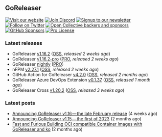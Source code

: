 ## GoReleaser

[![Visit our website](https://img.shields.io/badge/website-4285F4?style=for-the-badge&logo=googlechrome&logoColor=white)](https://goreleaser.com)
[![Join Discord](https://img.shields.io/badge/Discord-5865F2?style=for-the-badge&logo=discord&logoColor=white)](https://discord.gg/RGEBtg8vQ6)
[![Signup to our newsletter](https://img.shields.io/badge/news-E15718?style=for-the-badge&logo=revue&logoColor=white)](https://www.getrevue.co/profile/goreleaser)
[![Follow on Twitter](https://img.shields.io/badge/twitter-1DA1F2?style=for-the-badge&logo=twitter&logoColor=white)](https://twitter.com/goreleaser)
[![Open Collective backers and sponsors](https://img.shields.io/opencollective/all/goreleaser?logo=opencollective&style=for-the-badge)](https://opencollective.com/goreleaser)
[![GitHub Sponsors](https://img.shields.io/github/sponsors/caarlos0?logo=github&style=for-the-badge)](https://github.com/sponsors/caarlos0)
[![Pro License](https://img.shields.io/badge/pro_license-36A9AE?style=for-the-badge&logo=gumroad&logoColor=white)](https://goreleaser.com/pro)

### Latest releases
- GoReleaser [v1.16.2](https://github.com/goreleaser/goreleaser/releases/tag/v1.16.2) ([OSS](https://github.com/goreleaser/goreleaser), _released 2 weeks ago_)
- GoReleaser [v1.16.2-pro](https://github.com/goreleaser/goreleaser-pro/releases/tag/v1.16.2-pro) ([PRO](https://goreleaser.com/pro), _released 2 weeks ago_)
- GoReleaser [nightly](https://github.com/goreleaser/goreleaser-pro/releases/tag/nightly) ([PRO](https://goreleaser.com/pro))
- nFPM [v2.27.1](https://github.com/goreleaser/nfpm/releases/tag/v2.27.1) ([OSS](https://nfpm.goreleaser.com), _released 2 weeks ago_)
- GitHub Action for GoReleaser [v4.2.0](https://github.com/goreleaser/goreleaser-action/releases/tag/v4.2.0) ([OSS](https://github.com/goreleaser/goreleaser-action), _released 2 months ago_)
- GoReleaser Azure DevOps Extension [v0.1.37](https://github.com/goreleaser/goreleaser-azure-devops-extension/releases/tag/v0.1.37) ([OSS](https://github.com/goreleaser/goreleaser-azure-devops-extension), _released 1 month ago_)
- GoReleaser Cross [v1.20.2](https://github.com/goreleaser/goreleaser-cross/releases/tag/v1.20.2) ([OSS](https://github.com/goreleaser/goreleaser-cross), _released 3 weeks ago_)


### Latest posts
- [Announcing GoReleaser v1.16 — the late February release](https://blog.goreleaser.com/announcing-goreleaser-v1-16-the-late-february-release-d4aa6cd35e09?source=rss----17aa0cbd263f---4) (4 weeks ago)
- [Announcing GoReleaser v1.15 — the first of 2023](https://blog.goreleaser.com/announcing-goreleaser-v1-15-the-first-of-2023-bfa38b96f01c?source=rss----17aa0cbd263f---4) (2 months ago)
- [Fast and Furious Building OCI compatible Container Images with GoReleaser and ko](https://blog.goreleaser.com/fast-and-furious-building-oci-compatible-container-images-with-goreleaser-and-ko-77d9378c4130?source=rss----17aa0cbd263f---4) (2 months ago)
